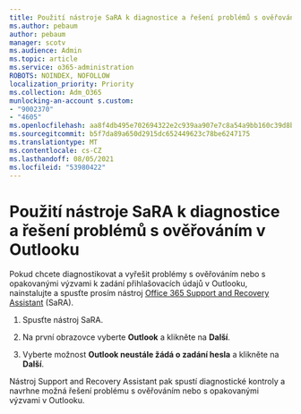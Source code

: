 ```yaml
---
title: Použití nástroje SaRA k diagnostice a řešení problémů s ověřováním v Outlooku
ms.author: pebaum
author: pebaum
manager: scotv
ms.audience: Admin
ms.topic: article
ms.service: o365-administration
ROBOTS: NOINDEX, NOFOLLOW
localization_priority: Priority
ms.collection: Adm_O365
munlocking-an-account s.custom:
- "9002370"
- "4605"
ms.openlocfilehash: aa8f4db495e702694322e2c939aa907e7c8a54a9bb160c39d8bd5f49a32bcb01
ms.sourcegitcommit: b5f7da89a650d2915dc652449623c78be6247175
ms.translationtype: MT
ms.contentlocale: cs-CZ
ms.lasthandoff: 08/05/2021
ms.locfileid: "53980422"
---
```

# <a name="use-sara-to-diagnose-and-resolve-outlook-authentication-issues"></a>Použití nástroje SaRA k diagnostice a řešení problémů s ověřováním v Outlooku

Pokud chcete diagnostikovat a vyřešit problémy s ověřováním nebo s opakovanými výzvami k zadání přihlašovacích údajů v Outlooku, nainstalujte a spusťte prosím nástroj [Office 365 Support and Recovery Assistant](https://diagnostics.office.com/#/) (SaRA).

1. Spusťte nástroj SaRA.

2. Na první obrazovce vyberte **Outlook** a klikněte na **Další**.

3. Vyberte možnost **Outlook neustále žádá o zadání hesla** a klikněte na **Další**.

Nástroj Support and Recovery Assistant pak spustí diagnostické kontroly a navrhne možná řešení problému s ověřováním nebo s opakovanými výzvami v Outlooku.
